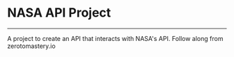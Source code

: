 # NASA API Project
---
A project to create an API that interacts with NASA's API. Follow along from zerotomastery.io
